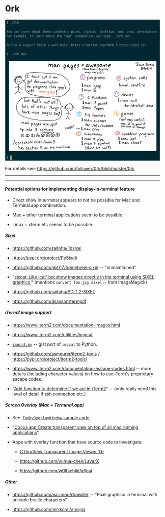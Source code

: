 # 0rk

![](docs/0rk-iterm2-screenshot.png)

For details see: https://github.com/follower/0rk/blob/master/0rk

----

----

#### Potential options for implementing display-in-terminal feature

* Direct show in terminal appears to not be possible for Mac and Terminal.app combination.

* Mac + other terminal applications seem to be possible.

* Linux + xterm etc seems to be possible.

##### Sixel

 * <https://github.com/saitoha/libsixel>

 * <https://pypi.org/project/PySixel/>

 * <https://github.com/aki017/homebrew-sixel> -- "unmaintained"
 
 * "[sixcat: Like 'cat' but show images directly in the terminal using SIXEL graphics ](https://gist.github.com/hackerb9/a96cea91e6122d09a6c97f5eb797d5fa)" (mentions `convert foo.jpg sixel:-` from ImageMagick)
 
 * <https://github.com/saitoha/SDL1.2-SIXEL>
 
 * <https://github.com/dsanson/termpdf>

##### iTerm2 image support

 * <https://www.iterm2.com/documentation-images.html>
 
 * <https://www.iterm2.com/utilities/imgcat>
 
 * [`imgcat.py`](https://gist.github.com/garfieldnate/d48f3efd47234dd8ee28d2e674cf8bbe) -- gist port of `imgcat` to Python.
 
 * <https://github.com/asmeurer/iterm2-tools> / <https://pypi.org/project/iterm2-tools/>
 
 * <https://www.iterm2.com/documentation-escape-codes.html> -- more details (including character values) on how to use iTerm's proprietary escape codes.
 
 * "[Add function to determine if we are in iTerm2](https://github.com/asmeurer/iterm2-tools/issues/5)" -- (only really need this level of detail if ssh connection etc.)


##### Screen Overlay (Mac + Terminal.app)

 * See: [`FunkyOverlayWindow` sample code](https://developer.apple.com/library/content/samplecode/FunkyOverlayWindow/Introduction/Intro.html#//apple_ref/doc/uid/DTS10000391-Intro-DontLinkElementID_2)
 
 * "[Cocoa app Create transparent view on top of all mac running applications](https://stackoverflow.com/questions/16779469/cocoa-app-create-transparent-view-on-top-of-all-mac-running-applications)"

* Apps with overlay function that have source code to investigate:

  * [CThruView Transparent Image Viewer 1.0](http://cthruview.sourceforge.net/)
  
  * <https://github.com/yuhua-chen/LayerX>
  
  * <https://github.com/w0lfschild/afloat>
  
##### Other

 * <https://github.com/asciimoo/drawille/> -- "Pixel graphics in terminal with unicode braille characters"
 
 * <https://github.com/minikomi/ansipix>
 
